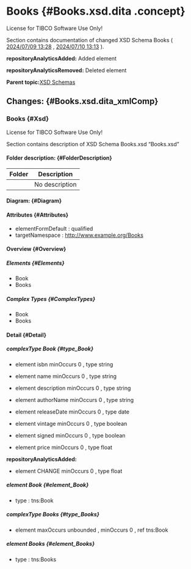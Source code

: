 # Books {#Books.xsd.dita .concept}

License for TIBCO Software Use Only!

Section contains documentation of changed XSD Schema Books \( [2024/07/09 13:28](../../../../../1720531707774/html/index.html?go=projects/tibco.bwce.sample.binding.rest.BookStore/Schemas/Books.xsd.md) , [2024/07/10 13:13](../../../../../1720617195969/html/index.html?go=projects/tibco.bwce.sample.binding.rest.BookStore/Schemas/Books.xsd.md) \).

**repositoryAnalyticsAdded:** Added element

**repositoryAnalyticsRemoved:** Deleted element

**Parent topic:**[XSD Schemas](../../../changed/tibco.bwce.sample.binding.rest.BookStore/XSD_space_Schemas/files.md)

## Changes: {#Books.xsd.dita_xmlComp}

### Books {#Xsd}

License for TIBCO Software Use Only!

Section contains description of XSD Schema Books.xsd “Books.xsd”

#### Folder description: {#FolderDescription}

|Folder|Description|
|------|-----------|
||No description|

#### Diagram: {#Diagram}

#### Attributes {#Attributes}

-   elementFormDefault : qualified
-   targetNamespace : http://www.example.org/Books

#### Overview {#Overview}

##### Elements {#Elements}

-   Book
-   Books

##### Complex Types {#ComplexTypes}

-   Book
-   Books

#### Detail {#Detail}

##### complexType Book {#type_Book}

-   element isbn minOccurs 0 , type string

-   element name minOccurs 0 , type string

-   element description minOccurs 0 , type string

-   element authorName minOccurs 0 , type string

-   element releaseDate minOccurs 0 , type date

-   element vintage minOccurs 0 , type boolean

-   element signed minOccurs 0 , type boolean

-   element price minOccurs 0 , type float

**repositoryAnalyticsAdded:**

-   element CHANGE minOccurs 0 , type float

##### element Book {#element_Book}

-   type : tns:Book

##### complexType Books {#type_Books}

-   element maxOccurs unbounded , minOccurs 0 , ref tns:Book

##### element Books {#element_Books}

-   type : tns:Books

